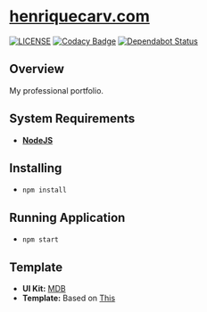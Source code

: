 # [henriquecarv.com](https://henriquecarv.com "Henrique's Portfolio")

[![LICENSE](https://img.shields.io/github/license/henriquecarv/henriquecarv.github.io.svg)](./LICENSE)
[![Codacy Badge](https://api.codacy.com/project/badge/Grade/f4fc1b0beed6463486f642f6cad114e0)](https://www.codacy.com/app/henriquecarv/henriquecarv.github.io?utm_source=github.com&amp;utm_medium=referral&amp;utm_content=henriquecarv/henriquecarv.github.io&amp;utm_campaign=Badge_Grade)
[![Dependabot Status](https://api.dependabot.com/badges/status?host=github&repo=henriquecarv/henriquecarv.github.io)](https://dependabot.com)  

## Overview

My professional portfolio.

## System Requirements

* **[NodeJS](https://nodejs.org/en/)**

## Installing

* ```npm install```

## Running Application

* ```npm start```

## Template

* **UI Kit:** [MDB](http://mdbootstrap.com/ "Material Design for Bootstrap")
* **Template:** Based on [This](http://mdbootstrap.com/freebies/full-background-image-template/)